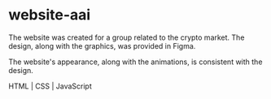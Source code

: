 # website-aai

The website was created for a group related to the crypto market.
The design, along with the graphics, was provided in Figma.

The website's appearance, along with the animations, is consistent with the design.

HTML | CSS | JavaScript










